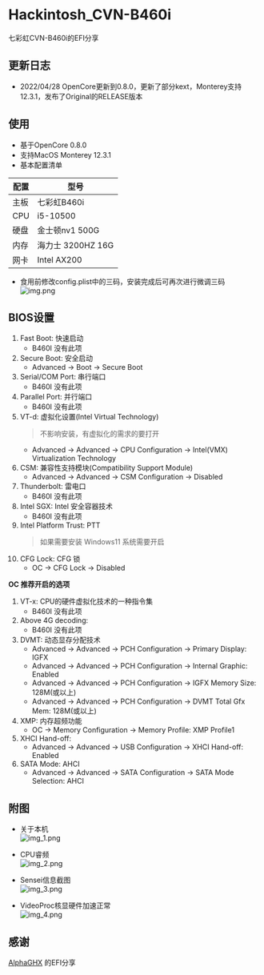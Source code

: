 # Hackintosh_CVN-B460i
七彩虹CVN-B460i的EFI分享

## 更新日志
* 2022/04/28 OpenCore更新到0.8.0，更新了部分kext，Monterey支持12.3.1，发布了Original的RELEASE版本

## 使用
* 基于OpenCore 0.8.0  
* 支持MacOS Monterey 12.3.1  
* 基本配置清单  

| 配置  | 型号             |
|-----|----------------|
| 主板  | 七彩虹B460i       |
| CPU | i5-10500       |
| 硬盘  | 金士顿nv1 500G    |
| 内存  | 海力士 3200HZ 16G |
| 网卡  | Intel AX200    |

* 食用前修改config.plist中的三码，安装完成后可再次进行微调三码  
![img.png](Imgs/img.png)

## BIOS设置
1. Fast Boot: 快速启动
   - B460I 没有此项
2. Secure Boot: 安全启动
   - Advanced -> Boot -> Secure Boot
3. Serial/COM Port: 串行端口
   - B460I 没有此项
4. Parallel Port: 并行端口
   - B460I 没有此项
5. VT-d: 虚拟化设置(Intel Virtual Technology)
   > 不影响安装，有虚拟化的需求的要打开
   - Advanced -> Advanced -> CPU Configuration -> Intel(VMX) Virtualization Technology
6. CSM: 兼容性支持模块(Compatibility Support Module)
   - Advanced -> Advanced -> CSM Configuration -> Disabled
7. Thunderbolt: 雷电口
   - B460I 没有此项
8. Intel SGX: Intel 安全容器技术
   - B460I 没有此项
9. Intel Platform Trust: PTT
   > 如果需要安装 Windows11 系统需要开启
10. CFG Lock: CFG 锁
    - OC -> CFG Lock -> Disabled

**OC 推荐开启的选项**
1. VT-x: CPU的硬件虚拟化技术的一种指令集
   - B460I 没有此项
2. Above 4G decoding: 
   - B460I 没有此项
3. DVMT: 动态显存分配技术
   - Advanced -> Advanced -> PCH Configuration -> Primary Display: IGFX
   - Advanced -> Advanced -> PCH Configuration -> Internal Graphic: Enabled
   - Advanced -> Advanced -> PCH Configuration -> IGFX Memory Size: 128M(或以上)
   - Advanced -> Advanced -> PCH Configuration -> DVMT Total Gfx Mem: 128M(或以上)
4. XMP: 内存超频功能
   - OC -> Memory Configuration -> Memory Profile: XMP Profile1
5. XHCI Hand-off:
   - Advanced -> Advanced -> USB Configuration -> XHCI Hand-off: Enabled
6. SATA Mode: AHCI
   - Advanced -> Advanced -> SATA Configuration -> SATA Mode Selection: AHCI

## 附图
* 关于本机  
![img_1.png](Imgs/img_1.png)  

* CPU睿频  
![img_2.png](Imgs/img_2.png)

* Sensei信息截图  
![img_3.png](Imgs/img_3.png)

* VideoProc核显硬件加速正常  
![img_4.png](Imgs/img_4.png)


## 感谢
[AlphaGHX](https://github.com/AlphaGHX/Hackintosh-CVN-b460i-efi) 的EFI分享